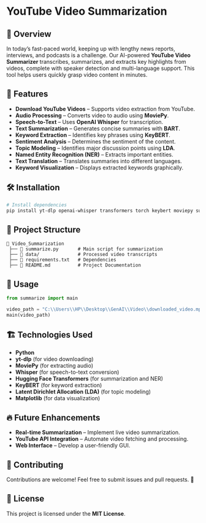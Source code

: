 # YouTube Video Summarization

## 📌 Overview
In today’s fast-paced world, keeping up with lengthy news reports, interviews, and podcasts is a challenge. Our AI-powered **YouTube Video Summarizer** transcribes, summarizes, and extracts key highlights from videos, complete with speaker detection and multi-language support. This tool helps users quickly grasp video content in minutes.

## 🚀 Features
- **Download YouTube Videos** – Supports video extraction from YouTube.
- **Audio Processing** – Converts video to audio using **MoviePy**.
- **Speech-to-Text** – Uses **OpenAI Whisper** for transcription.
- **Text Summarization** – Generates concise summaries with **BART**.
- **Keyword Extraction** – Identifies key phrases using **KeyBERT**.
- **Sentiment Analysis** – Determines the sentiment of the content.
- **Topic Modeling** – Identifies major discussion points using **LDA**.
- **Named Entity Recognition (NER)** – Extracts important entities.
- **Text Translation** – Translates summaries into different languages.
- **Keyword Visualization** – Displays extracted keywords graphically.

## 🛠️ Installation
```sh
# Install dependencies
pip install yt-dlp openai-whisper transformers torch keybert moviepy sumy scikit-learn matplotlib
```

## 📂 Project Structure
```
📁 Video_Summarization
 ├── 📄 summarize.py       # Main script for summarization
 ├── 📂 data/              # Processed video transcripts
 ├── 📄 requirements.txt   # Dependencies
 ├── 📄 README.md          # Project Documentation
```

## 📌 Usage
```python
from summarize import main

video_path = "C:\\Users\\HP\\Desktop\\GenAI\\Video\\downloaded_video.mp4"
main(video_path)
```

## 🏗️ Technologies Used
- **Python**
- **yt-dlp** (for video downloading)
- **MoviePy** (for extracting audio)
- **Whisper** (for speech-to-text conversion)
- **Hugging Face Transformers** (for summarization and NER)
- **KeyBERT** (for keyword extraction)
- **Latent Dirichlet Allocation (LDA)** (for topic modeling)
- **Matplotlib** (for data visualization)

## 🔥 Future Enhancements
- **Real-time Summarization** – Implement live video summarization.
- **YouTube API Integration** – Automate video fetching and processing.
- **Web Interface** – Develop a user-friendly GUI.

## 🤝 Contributing
Contributions are welcome! Feel free to submit issues and pull requests. 🚀

## 📜 License
This project is licensed under the **MIT License**.
